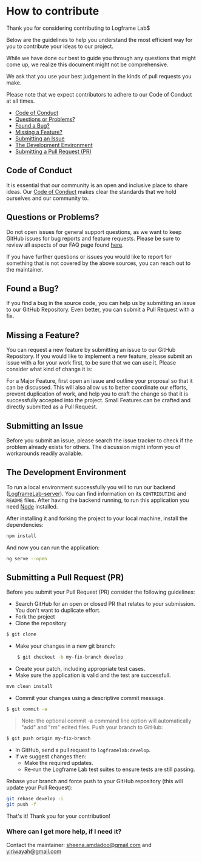 # How to contribute
Thank you for considering contributing to Logframe Lab$

Below are the guidelines to help you understand the most efficient way for you to contribute your ideas to our project.

While we have done our best to guide you through any questions that might come up, we realize this document might not be comprehensive. 

We ask that you use your best judgement in the kinds of pull requests you make.

Please note that we expect contributors to adhere to our Code of Conduct at all times.

 - [Code of Conduct](#code-of-conduct)
 - [Questions or Problems?](#questions-or-problems)
 - [Found a Bug?](#found-a-bug)
 - [Missing a Feature?](#missing-a-feature)
 - [Submitting an Issue](#submitting-an-issue)
 - [The Development Environment](#the-development-environment)
 - [Submitting a Pull Request (PR)](#submitting-a-pull-request-pr)
 

## Code of Conduct
It is essential that our community is an open and inclusive place to share ideas. Our [Code of Conduct](CODE_OF_CONDUCT.md) makes clear the standards that we hold ourselves and our community to.

## Questions or Problems?
Do not open issues for general support questions, as we want to keep GitHub issues for bug reports and feature requests. Please be sure to review all aspects of our FAQ page found [here](https://logframelab.tawk.help/).
 
If you have further questions or issues you would like to report for something that is not covered by the above sources, you can reach out to the maintainer.

## Found a Bug?
If you find a bug in the source code, you can help us by submitting an issue to our GitHub Repository. Even better, you can submit a Pull Request with a fix.

## Missing a Feature?
You can request a new feature by submitting an issue to our GitHub Repository. If you would like to implement a new feature, please submit an issue with a for your work first, to be sure that we can use it. Please consider what kind of change it is:

For a Major Feature, first open an issue and outline your proposal so that it can be discussed. This will also allow us to better coordinate our efforts, prevent duplication of work, and help you to craft the change so that it is successfully accepted into the project.
Small Features can be crafted and directly submitted as a Pull Request.

## Submitting an Issue
Before you submit an issue, please search the issue tracker to check if the problem already exists for others. The discussion might inform you of workarounds readily available.

## The Development Environment
To run a local environment successfully you will to run our backend ([LogframeLab-server]). You can find information on its `CONTRIBUTING` and `README` files. After having the backend running, to run this application you need [Node] installed.

After installing it and forking the project to your local machine, install the dependencies:
```sh
npm install
```
And now you can run the application:
```sh
ng serve --open
```

## Submitting a Pull Request (PR)
Before you submit your Pull Request (PR) consider the following guidelines:
 - Search GitHub for an open or closed PR that relates to your submission. You don't want to duplicate effort.
 - Fork the project
 - Clone the repository
```sh
$ git clone
```
 - Make your changes in a new git branch:
```sh
	$ git checkout -b my-fix-branch develop
```
 - Create your patch, including appropriate test cases.
 - Make sure the application is valid and the test are successfull.
 ```sh
 mvn clean install
 ```
 - Commit your changes using a descriptive commit message.
```sh
$ git commit -a
```
> Note: the optional commit -a command line option will automatically "add" and "rm" edited files.
Push your branch to GitHub:
```sh
$ git push origin my-fix-branch
```
 - In GitHub, send a pull request to `logframelab:develop`.
 - If we suggest changes then:
   - Make the required updates.
   - Re-run the Logframe Lab test suites to ensure tests are still passing.

Rebase your branch and force push to your GitHub repository (this will update your Pull Request):
```sh
git rebase develop -i
git push -f
```
That's it! Thank you for your contribution!
 
### Where can I get more help, if I need it?
Contact the maintainer: sheena.amdadoo@gmail.com and yiriwayah@gmail.com 

[LogframeLab-server]: <https://github.com/arqaamio/LogframeLab-server>
[Node]: <https://nodejs.org/en/>
